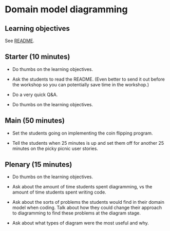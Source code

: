 # Domain model diagramming

## Learning objectives

See [README](./README.md).

## Starter (10 minutes)

* Do thumbs on the learning objectives.

* Ask the students to read the README.  (Even better to send it out before the workshop so you can potentially save time in the workshop.)

* Do a very quick Q&A.

* Do thumbs on the learning objectives.

## Main (50 minutes)

* Set the students going on implementing the coin flipping program.

* Tell the students when 25 minutes is up and set them off for another 25 minutes on the picky picnic user stories.

## Plenary (15 minutes)

* Do thumbs on the learning objectives.

* Ask about the amount of time students spent diagramming, vs the amount of time students spent writing code.

* Ask about the sorts of problems the students would find in their domain model when coding.  Talk about how they could change their approach to diagramming to find these problems at the diagram stage.

* Ask about what types of diagram were the most useful and why.
